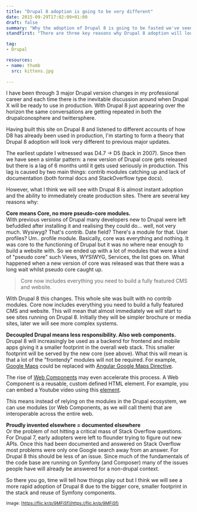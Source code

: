 ```yaml
---
title: "Drupal 8 adoption is going to be very different"
date: 2015-09-29T17:02:09+01:00
draft: false
summary: "Why the adoption of Drupal 8 is going to be fasted we've seen yet."
standfirst: "There are three key reasons why Drupal 8 adoption will look very different to Drupal 7 and 6 adoption: Core, Decoupling and Symfony."

tag: 
- Drupal

resources:
- name: thumb
  src: kittens.jpg
  
---
```

I have been through 3 major Drupal version changes in my professional career and each time there is the inevitable discussion around when Drupal X will be ready to use in production. With Drupal 8 just appearing over the horizon the same conversations are getting repeated in both the drupalconosphere and twittersphere.

Having built this site on Drupal 8 and listened to different accounts of how D8 has already been used in production, I'm starting to form a theory that Drupal 8 adoption will look very different to previous major updates.

The earliest update I witnessed was D4.7 -> D5 (back in 2007). Since then we have seen a similar pattern: a new version of Drupal core gets released but there is a lag of 6 months until it gets used seriously in production. This lag is caused by two main things: contrib modules catching up and lack of documentation (both formal docs and StackOverflow type docs).

However, what I think we will see with Drupal 8 is almost instant adoption and the ability to immediately create production sites. There are several key reasons why:

**Core means Core, no more pseudo-core modules.**  
With previous versions of Drupal many developers new to Drupal were left befuddled after installing it and realising they could do... well, not very much. Wysiwyg? That's contrib. Date field? There's a module for that. User profiles? Um.. profile module. Basically, core was everything and nothing. It was core to the functioning of Drupal but it was no where near enough to build a website with. So we ended up with a lot of modules that were a kind of "pseudo core" such Views, WYSIWYG, Services, the list goes on. What happened when a new version of core was released was that there was a long wait whilst pseudo core caught up.

> Core now includes everything you need to build a fully featured CMS and website.

With Drupal 8 this changes. This whole site was built with no contrib modules. Core now includes everything you need to build a fully featured CMS and website. This will mean that almost immediately we will start to see sites running on Drupal 8\. Initially they will be simpler brochure or media sites, later we will see more complex systems.

**Decoupled Drupal means less responsibility. Also web components.**  
Drupal 8 will increasingly be used as a backend for frontend and mobile apps giving it a smaller footprint in the overall web stack. This smaller footprint will be served by the new core (see above). What this will mean is that a lot of the "frontendy" modules will not be required. For example, [Google Maps](https://www.drupal.org/project/gmap) could be replaced with [Angular Google Maps Directive](http://angular-ui.github.io/angular-google-maps/#!/).

The rise of [Web Components](http://webcomponents.org/) may even accelerate this process. A Web Component is a reusable, custom defined HTML element. For example, you can embed a Youtube video using this [element](https://elements.polymer-project.org/elements/google-youtube).

This means instead of relying on the modules in the Drupal ecosystem, we can use modules (or Web Components, as we will call them) that are interoperable across the entire web.

**Proudly invented elsewhere = documented elsewhere**  
Or the problem of not hitting a critical mass of Stack Overflow questions. For Drupal 7, early adopters were left to flounder trying to figure out new APIs. Once this had been documented and answered on Stack Overflow most problems were only one Google search away from an answer. For Drupal 8 this should be less of an issue. Since much of the fundamentals of the code base are running on Symfony (and Composer) many of the issues people have will already be answered for a non-drupal context.

So there you go, time will tell how things play out but I think we will see a more rapid adoption of Drupal 8 due to the bigger core, smaller footprint in the stack and reuse of Symfony components.

<small>Image: [https://flic.kr/p/9MFiSf](https://flic.kr/p/9MFiSf)</small>